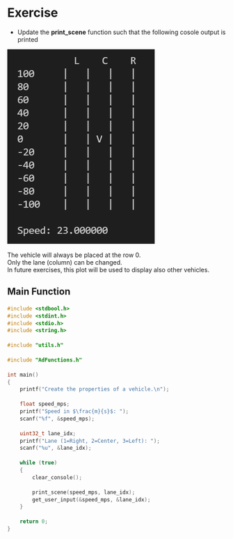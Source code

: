 # Exercise

- Update the **print_scene** function such that the following cosole output is printed

![alt](../../media/9_ScenePrint.png)

The vehicle will always be placed at the row 0.  
Only the lane (column) can be changed.  
In future exercises, this plot will be used to display also other vehicles.  

## Main Function

```cpp
#include <stdbool.h>
#include <stdint.h>
#include <stdio.h>
#include <string.h>

#include "utils.h"

#include "AdFunctions.h"

int main()
{
    printf("Create the properties of a vehicle.\n");

    float speed_mps;
    printf("Speed in $\frac{m}{s}$: ");
    scanf("%f", &speed_mps);

    uint32_t lane_idx;
    printf("Lane (1=Right, 2=Center, 3=Left): ");
    scanf("%u", &lane_idx);

    while (true)
    {
        clear_console();

        print_scene(speed_mps, lane_idx);
        get_user_input(&speed_mps, &lane_idx);
    }

    return 0;
}
```
